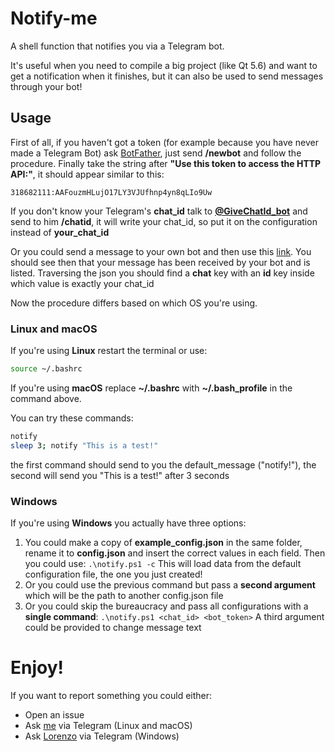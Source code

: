 # Notify-me

A shell function that notifies you via a Telegram bot.

It's useful when you need to compile a big project (like Qt 5.6) and want to get a notification when it finishes, but it can also be used to send messages through your bot!

## Usage

First of all, if you haven't got a token (for example because you have never made a Telegram Bot) ask [BotFather](https://telegram.me/botfather), just send **/newbot** and follow the procedure. Finally take the string after **"Use this token to access the HTTP API:"**, it should appear similar to this:

```
318682111:AAFouzmHLujO17LY3VJUfhnp4yn8qLIo9Uw
```

If you don't know your Telegram's **chat_id** talk to [**@GiveChatId_bot**](https://t.me/GiveChatId_bot) and send to him **/chatid**, it will write your chat_id, so put it on the configuration instead of **your_chat_id**

Or you could send a message to your own bot and then use this [link](https://api.telegram.org/bot**TOKEN**/getUpdates). You should see then that your message has been received by your bot and is listed. Traversing the json you should find a **chat** key with an **id** key inside which value is exactly your chat_id

Now the procedure differs based on which OS you're using.

### Linux and macOS

If you're using **Linux** restart the terminal or use:

```bash
source ~/.bashrc
```

If you're using **macOS** replace **~/.bashrc** with **~/.bash_profile** in the command above.

You can try these commands:

```bash
notify
sleep 3; notify "This is a test!"
```

the first command should send to you the default_message ("notify!"), the second will send you "This is a test!" after 3 seconds

### Windows

If you're using **Windows** you actually have three options:

1. You could make a copy of **example_config.json** in the same folder, rename it to **config.json** and insert the correct values in each field.
   Then you could use:
   `.\notify.ps1 -c`
   This will load data from the default configuration file, the one you just created!
2. Or you could use the previous command but pass a **second argument** which will be the path to another config.json file
3. Or you could skip the bureaucracy and pass all configurations with a **single command**:
   `.\notify.ps1 <chat_id> <bot_token>`
   A third argument could be provided to change message text

# Enjoy!

If you want to report something you could either:

- Open an issue
- Ask [me](http://telegram.me/Helias) via Telegram (Linux and macOS)
- Ask [Lorenzo](http://telegram.me/lorenzopappalardo7) via Telegram (Windows)
